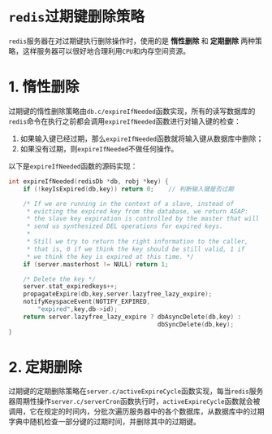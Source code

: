 # `redis`过期键删除策略

`redis`服务器在对过期键执行删除操作时，使用的是 **惰性删除** 和 **定期删除** 两种策略，这样服务器可以很好地合理利用`CPU`和内存空间资源。

# 1. 惰性删除

过期键的惰性删除策略由`db.c/expireIfNeeded`函数实现，所有的读写数据库的`redis`命令在执行之前都会调用`expireIfNeeded`函数进行对输入键的检查：

1. 如果输入键已经过期，那么`expireIfNeeded`函数就将输入键从数据库中删除；
2. 如果没有过期，则`expireIfNeeded`不做任何操作。

以下是`expireIfNeeded`函数的源码实现：

```c
int expireIfNeeded(redisDb *db, robj *key) {
    if (!keyIsExpired(db,key)) return 0;    // 判断输入键是否过期

    /* If we are running in the context of a slave, instead of
     * evicting the expired key from the database, we return ASAP:
     * the slave key expiration is controlled by the master that will
     * send us synthesized DEL operations for expired keys.
     *
     * Still we try to return the right information to the caller,
     * that is, 0 if we think the key should be still valid, 1 if
     * we think the key is expired at this time. */
    if (server.masterhost != NULL) return 1;

    /* Delete the key */
    server.stat_expiredkeys++;
    propagateExpire(db,key,server.lazyfree_lazy_expire);
    notifyKeyspaceEvent(NOTIFY_EXPIRED,
        "expired",key,db->id);
    return server.lazyfree_lazy_expire ? dbAsyncDelete(db,key) :
                                         dbSyncDelete(db,key);
}
```

# 2. 定期删除

过期键的定期删除策略在`server.c/activeExpireCycle`函数实现，每当`redis`服务器周期性操作`server.c/serverCron`函数执行时，`activeExpireCycle`函数就会被调用，它在规定的时间内，分批次遍历服务器中的各个数据库，从数据库中的过期字典中随机检查一部分键的过期时间，并删除其中的过期键。

